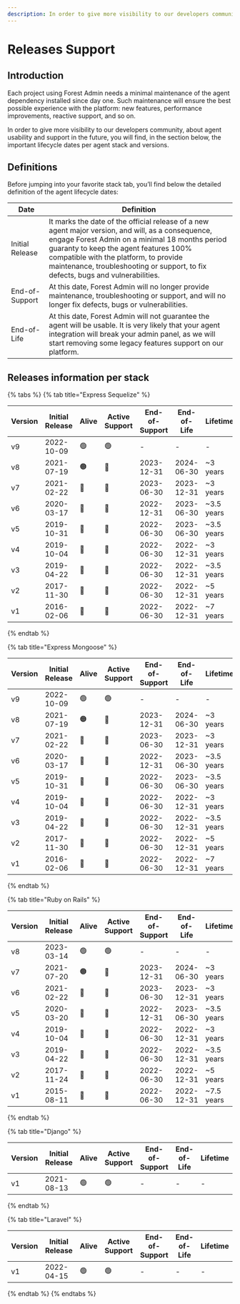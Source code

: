 ```yaml
---
description: In order to give more visibility to our developers community, about agent usability and support in the future, you will find, in this page, the important lifecycle dates per agent stack and versions.
---
```


# Releases Support

## Introduction

Each project using Forest Admin needs a minimal maintenance of the agent dependency installed since day one.
Such maintenance will ensure the best possible experience with the platform: new features, performance improvements, reactive support, and so on.

In order to give more visibility to our developers community, about agent usability and support in the future, you will find, in the section below, the important lifecycle dates per agent stack and versions.

## Definitions

Before jumping into your favorite stack tab, you’ll find below the detailed definition of the agent lifecycle dates:

| Date            | Definition                                                                                                                                                                                                                                                                                                                 |
| --------------- | -------------------------------------------------------------------------------------------------------------------------------------------------------------------------------------------------------------------------------------------------------------------------------------------------------------------------- |
| Initial Release | It marks the date of the official release of a new agent major version, and will, as a consequence, engage Forest Admin on a minimal 18 months period guaranty to keep the agent features 100% compatible with the platform, to provide maintenance, troubleshooting or support, to fix defects, bugs and vulnerabilities. |
| End-of-Support  | At this date, Forest Admin will no longer provide maintenance, troubleshooting or support, and will no longer fix defects, bugs or vulnerabilities.                                                                                                                                                                        |
| End-of-Life     | At this date, Forest Admin will not guarantee the agent will be usable. It is very likely that your agent integration will break your admin panel, as we will start removing some legacy features support on our platform.                                                                                                 |

## Releases information per stack

{% tabs %}
{% tab title="Express Sequelize" %}

| Version | Initial Release | Alive | Active Support | End-of-Support | End-of-Life | Lifetime   |
| ------- | --------------- | ----- | -------------- | -------------- | ----------- | ---------- |
| v9      | 2022-10-09      | 🟢    | 🟢             | -              | -           | -          |
| v8      | 2021-07-19      | 🟠    | 🔴             | 2023-12-31     | 2024-06-30  | ~3 years   |
| v7      | 2021-02-22      | 🔴    | 🔴             | 2023-06-30     | 2023-12-31  | ~3 years   |
| v6      | 2020-03-17      | 🔴    | 🔴             | 2022-12-31     | 2023-06-30  | ~3.5 years |
| v5      | 2019-10-31      | 🔴    | 🔴             | 2022-06-30     | 2023-06-30  | ~3.5 years |
| v4      | 2019-10-04      | 🔴    | 🔴             | 2022-06-30     | 2022-12-31  | ~3 years   |
| v3      | 2019-04-22      | 🔴    | 🔴             | 2022-06-30     | 2022-12-31  | ~3.5 years |
| v2      | 2017-11-30      | 🔴    | 🔴             | 2022-06-30     | 2022-12-31  | ~5 years   |
| v1      | 2016-02-06      | 🔴    | 🔴             | 2022-06-30     | 2022-12-31  | ~7 years   |

{% endtab %}

{% tab title="Express Mongoose" %}

| Version | Initial Release | Alive | Active Support | End-of-Support | End-of-Life | Lifetime   |
| ------- | --------------- | ----- | -------------- | -------------- | ----------- | ---------- |
| v9      | 2022-10-09      | 🟢    | 🟢             | -              | -           | -          |
| v8      | 2021-07-19      | 🟠    | 🔴             | 2023-12-31     | 2024-06-30  | ~3 years   |
| v7      | 2021-02-22      | 🔴    | 🔴             | 2023-06-30     | 2023-12-31  | ~3 years   |
| v6      | 2020-03-17      | 🔴    | 🔴             | 2022-12-31     | 2023-06-30  | ~3.5 years |
| v5      | 2019-10-31      | 🔴    | 🔴             | 2022-06-30     | 2023-06-30  | ~3.5 years |
| v4      | 2019-10-04      | 🔴    | 🔴             | 2022-06-30     | 2022-12-31  | ~3 years   |
| v3      | 2019-04-22      | 🔴    | 🔴             | 2022-06-30     | 2022-12-31  | ~3.5 years |
| v2      | 2017-11-30      | 🔴    | 🔴             | 2022-06-30     | 2022-12-31  | ~5 years   |
| v1      | 2016-02-06      | 🔴    | 🔴             | 2022-06-30     | 2022-12-31  | ~7 years   |

{% endtab %}

{% tab title="Ruby on Rails" %}

| Version | Initial Release | Alive | Active Support | End-of-Support | End-of-Life | Lifetime   |
| ------- | --------------- | ----- | -------------- | -------------- | ----------- | ---------- |
| v8      | 2023-03-14      | 🟢    | 🟢             | -              | -           | -          |
| v7      | 2021-07-20      | 🟠    | 🔴             | 2023-12-31     | 2024-06-30  | ~3 years   |
| v6      | 2021-02-22      | 🔴    | 🔴             | 2023-06-30     | 2023-12-31  | ~3 years   |
| v5      | 2020-03-20      | 🔴    | 🔴             | 2022-12-31     | 2023-06-30  | ~3.5 years |
| v4      | 2019-10-04      | 🔴    | 🔴             | 2022-06-30     | 2022-12-31  | ~3 years   |
| v3      | 2019-04-22      | 🔴    | 🔴             | 2022-06-30     | 2022-12-31  | ~3.5 years |
| v2      | 2017-11-24      | 🔴    | 🔴             | 2022-06-30     | 2022-12-31  | ~5 years   |
| v1      | 2015-08-11      | 🔴    | 🔴             | 2022-06-30     | 2022-12-31  | ~7.5 years |

{% endtab %}

{% tab title="Django" %}

| Version | Initial Release | Alive | Active Support | End-of-Support | End-of-Life | Lifetime |
| ------- | --------------- | ----- | -------------- | -------------- | ----------- | -------- |
| v1      | 2021-08-13      | 🟢    | 🟢             | -              | -           | -        |

{% endtab %}

{% tab title="Laravel" %}

| Version | Initial Release | Alive | Active Support | End-of-Support | End-of-Life | Lifetime |
| ------- | --------------- | ----- | -------------- | -------------- | ----------- | -------- |
| v1      | 2022-04-15      | 🟢    | 🟢             | -              | -           | -        |

{% endtab %}
{% endtabs %}

